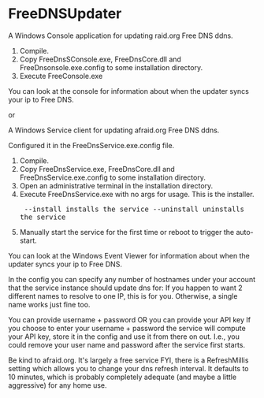 FreeDNSUpdater
==============

A Windows Console application for updating raid.org Free DNS ddns.

1. Compile.
2. Copy FreeDnsSConsole.exe, FreeDnsCore.dll and FreeDnsonsole.exe.config to some installation directory.
3. Execute FreeConsole.exe 

You can look at the console for information about when the updater syncs your ip to Free DNS.

or

A Windows Service client for updating afraid.org Free DNS ddns.

Configured it in the FreeDnsService.exe.config file.

1. Compile.
2. Copy FreeDnsService.exe, FreeDnsCore.dll and FreeDnsService.exe.config to some installation directory.
3. Open an administrative terminal in the installation directory.
4. Execute FreeDnsService.exe with no args for usage.  This is the installer.<pre>
    --install installs the service
    --uninstall uninstalls the service</pre>
5. Manually start the service for the first time or reboot to trigger the auto-start.

You can look at the Windows Event Viewer for information about when the updater syncs your ip to Free DNS.

In the config you can specify any number of hostnames under your account that the service instance should update dns for:
If you happen to want 2 different names to resolve to one IP, this is for you.  Otherwise, a single name works just fine too.

You can provide username + password OR you can provide your API key
If you choose to enter your username + password the service will compute your API key, store it in the config and use it
  from there on out.  I.e., you could remove your user name and password after the service first starts.

Be kind to afraid.org.  It's largely a free service
FYI, there is a RefreshMillis setting which allows you to change your dns refresh interval.  It defaults to 10 minutes,
  which is probably completely adequate (and maybe a little aggressive) for any home use.

